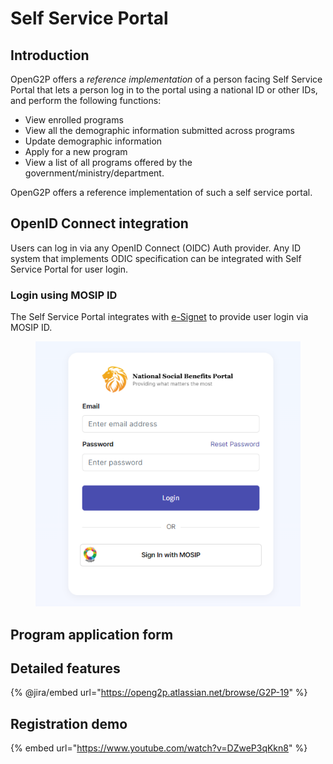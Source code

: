 # Self Service Portal

## Introduction

OpenG2P offers a _reference implementation_ of a person facing Self Service Portal that lets a person log in to the portal using a national ID or other IDs, and perform the following functions:

* View enrolled programs
* View all the demographic information submitted across programs
* Update demographic information
* Apply for a new program
* View a list of all programs offered by the government/ministry/department.

OpenG2P offers a reference implementation of such a self service portal.

## OpenID Connect integration

Users can log in via any OpenID Connect (OIDC) Auth provider. Any ID system that implements ODIC specification can be integrated with Self Service Portal for user login.

### Login using MOSIP ID

The Self Service Portal integrates with [e-Signet](https://docs.esignet.io/) to provide user login via MOSIP ID.

<figure><img src="../.gitbook/assets/ssp-login-page.png" alt=""><figcaption></figcaption></figure>

## Program application form

## Detailed features

\{% @jira/embed url="https://openg2p.atlassian.net/browse/G2P-19" %\}

## Registration demo

{% embed url="https://www.youtube.com/watch?v=DZweP3qKkn8" %}
